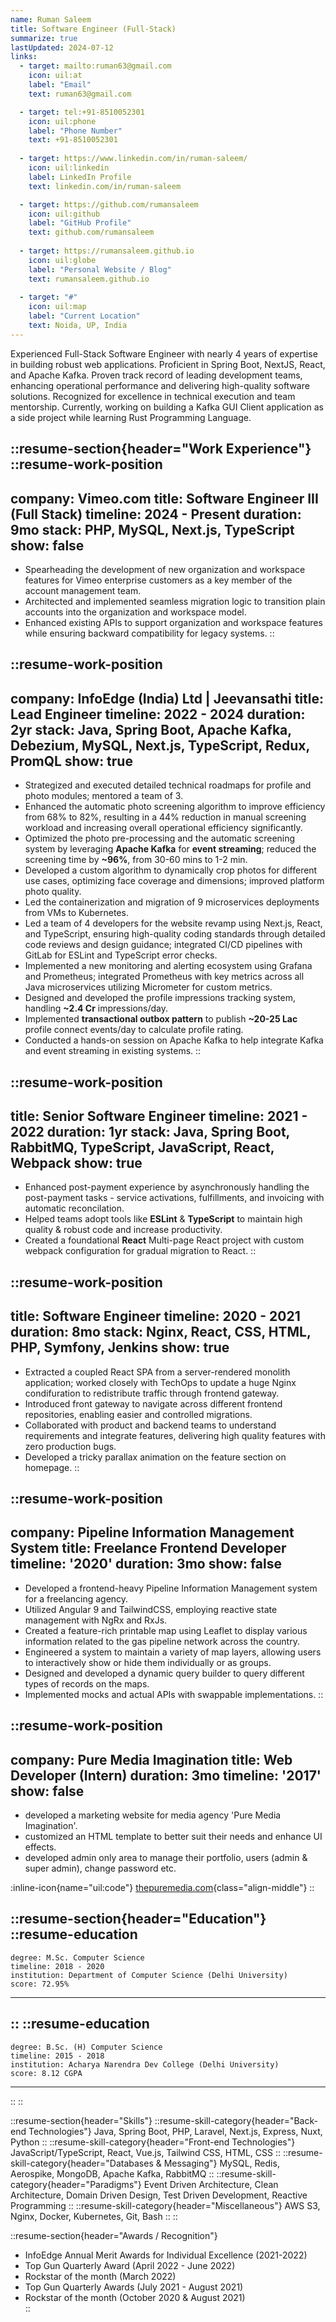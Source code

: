 ```yaml
---
name: Ruman Saleem
title: Software Engineer (Full-Stack)
summarize: true
lastUpdated: 2024-07-12
links:
  - target: mailto:ruman63@gmail.com
    icon: uil:at
    label: "Email"
    text: ruman63@gmail.com

  - target: tel:+91-8510052301
    icon: uil:phone
    label: "Phone Number"
    text: +91-8510052301
    
  - target: https://www.linkedin.com/in/ruman-saleem/
    icon: uil:linkedin
    label: LinkedIn Profile
    text: linkedin.com/in/ruman-saleem

  - target: https://github.com/rumansaleem
    icon: uil:github
    label: "GitHub Profile"
    text: github.com/rumansaleem
  
  - target: https://rumansaleem.github.io
    icon: uil:globe
    label: "Personal Website / Blog"
    text: rumansaleem.github.io
  
  - target: "#"
    icon: uil:map
    label: "Current Location"
    text: Noida, UP, India
---
```


Experienced Full-Stack Software Engineer with nearly 4 years of expertise in building robust web applications. Proficient in Spring Boot, NextJS, React, and Apache Kafka. Proven track record of leading development teams, enhancing operational performance and delivering high-quality software solutions. Recognized for excellence in technical execution and team mentorship. Currently, working on building a Kafka GUI Client application as a side project while learning Rust Programming Language.

<!--more-->

::resume-section{header="Work Experience"}
  ::resume-work-position
  ---
  company: Vimeo.com
  title: Software Engineer III (Full Stack)
  timeline: 2024 - Present
  duration: 9mo
  stack: PHP, MySQL, Next.js, TypeScript
  show: false
  ---
  - Spearheading the development of new organization and workspace features for Vimeo enterprise customers as a key member of the account management team.
  - Architected and implemented seamless migration logic to transition plain accounts into the organization and workspace model.
  - Enhanced existing APIs to support organization and workspace features while ensuring backward compatibility for legacy systems.
  ::

  ::resume-work-position
  ---
  company: InfoEdge (India) Ltd | Jeevansathi
  title: Lead Engineer
  timeline: 2022 - 2024
  duration: 2yr
  stack: Java, Spring Boot, Apache Kafka, Debezium, MySQL, Next.js, TypeScript, Redux, PromQL
  show: true
  ---
  - Strategized and executed detailed technical roadmaps for profile and photo modules; mentored a team of 3.
  - Enhanced the automatic photo screening algorithm to improve efficiency from 68% to 82%, resulting in a 44% reduction in manual screening workload and increasing overall operational efficiency significantly.
  - Optimized the photo pre-processing and the automatic screening system by leveraging <b>Apache Kafka</b> for <b>event streaming</b>; reduced the screening time by <b>~96%</b>, from 30-60 mins to 1-2 min.
  - Developed a custom algorithm to dynamically crop photos for different use cases, optimizing face coverage and dimensions; improved platform photo quality.
  - Led the containerization and migration of 9 microservices deployments from VMs to Kubernetes.
  - Led a team of 4 developers for the website revamp using Next.js, React, and TypeScript, ensuring high-quality coding standards through detailed code reviews and design guidance; integrated CI/CD pipelines with GitLab for ESLint and TypeScript error checks.
  - Implemented a new monitoring and alerting ecosystem using Grafana and Prometheus; integrated Prometheus with key metrics across all Java microservices utilizing Micrometer for custom metrics.
  - Designed and developed the profile impressions tracking system, handling <b>~2.4 Cr</b> impressions/day.
  - Implemented <b>transactional outbox pattern</b> to publish <b>~20-25 Lac</b> profile connect events/day to calculate profile rating.
  - Conducted a hands-on session on Apache Kafka to help integrate Kafka and event streaming in existing systems.
  ::

  ::resume-work-position
  ---
  title: Senior Software Engineer
  timeline: 2021 - 2022
  duration: 1yr
  stack: Java, Spring Boot, RabbitMQ, TypeScript, JavaScript, React, Webpack
  show: true
  ---
  - Enhanced post-payment experience by asynchronously handling the post-payment tasks - service activations, fulfillments, and invoicing with automatic reconcilation.
  - Helped teams adopt tools like <b>ESLint</b> & <b>TypeScript</b> to maintain high quality & robust code and increase productivity.
  - Created a foundational <b>React</b> Multi-page React project with custom webpack configuration for gradual migration to React.
  ::

  ::resume-work-position
  ---
  title: Software Engineer
  timeline: 2020 - 2021
  duration: 8mo
  stack: Nginx, React, CSS, HTML, PHP, Symfony, Jenkins
  show: true
  ---
  - Extracted a coupled React SPA from a server-rendered monolith application; worked closely with TechOps to update a huge Nginx condifuration to redistribute traffic through frontend gateway.
  - Introduced front gateway to navigate across different frontend repositories, enabling easier and controlled migrations.
  - Collaborated with product and backend teams to understand requirements and integrate features, delivering high quality features with zero production bugs.
  - Developed a tricky parallax animation on the feature section on homepage.
  ::


  ::resume-work-position
  ---
  company: Pipeline Information Management System
  title: Freelance Frontend Developer
  timeline: '2020'
  duration: 3mo
  show: false
  ---
  - Developed a frontend-heavy Pipeline Information Management system for a freelancing agency.
  - Utilized Angular 9 and TailwindCSS, employing reactive state management with NgRx and RxJs.
  - Created a feature-rich printable map using Leaflet to display various information related to the gas pipeline network across the country.
  - Engineered a system to maintain a variety of map layers, allowing users to interactively show or hide them individually or as groups.
  - Designed and developed a dynamic query builder to query different types of records on the maps.
  - Implemented mocks and actual APIs with swappable implementations.
  ::

  ::resume-work-position
  ---
  company: Pure Media Imagination
  title: Web Developer (Intern)
  duration: 3mo
  timeline: '2017'
  show: false
  ---
  - developed a marketing website for media agency 'Pure Media Imagination'.
  - customized an HTML template to better suit their needs and enhance UI effects.
  - developed admin only area to manage their portfolio, users (admin & super admin), change password etc.
  
  :inline-icon{name="uil:code"} [thepuremedia.com](https://thepuremedia.com){class="align-middle"}
::

::resume-section{header="Education"}
  ::resume-education
  ---
    degree: M.Sc. Computer Science 
    timeline: 2018 - 2020
    institution: Department of Computer Science (Delhi University)
    score: 72.95%
  ---
  ::
  ::resume-education
  ---
    degree: B.Sc. (H) Computer Science
    timeline: 2015 - 2018
    institution: Acharya Narendra Dev College (Delhi University)
    score: 8.12 CGPA
  ---
  ::
::

::resume-section{header="Skills"}
  ::resume-skill-category{header="Back-end Technologies"}
    Java, Spring Boot, PHP, Laravel, Next.js, Express, Nuxt, Python
  ::
  ::resume-skill-category{header="Front-end Technologies"}
    JavaScript/TypeScript, React, Vue.js, Tailwind CSS, HTML, CSS
  ::
  ::resume-skill-category{header="Databases & Messaging"}
    MySQL, Redis, Aerospike, MongoDB, Apache Kafka, RabbitMQ
  ::
  ::resume-skill-category{header="Paradigms"}
    Event Driven Architecture, Clean Architecture, Domain Driven Design, Test Driven Development, Reactive Programming
  ::
  ::resume-skill-category{header="Miscellaneous"}
    AWS S3, Nginx, Docker, Kubernetes, Git, Bash
  ::
::

::resume-section{header="Awards / Recognition"}
  - InfoEdge Annual Merit Awards for Individual Excellence (2021-2022)
  - Top Gun Quarterly Award (April 2022 - June 2022)
  - Rockstar of the month (March 2022)
  - Top Gun Quarterly Awards (July 2021 - August 2021)
  - Rockstar of the month (October 2020 & August 2021)  
::